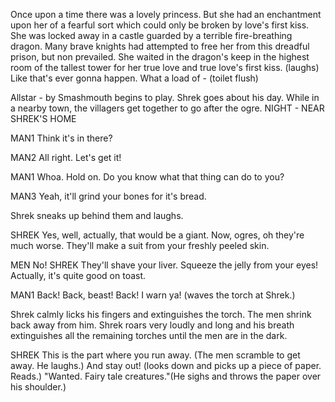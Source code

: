Once upon a time there was a lovely
princess. But she had an enchantment
upon her of a fearful sort which could
only be broken by love's first kiss.
She was locked away in a castle guarded
by a terrible fire-breathing dragon.
Many brave knights had attempted to
free her from this dreadful prison,
but non prevailed. She waited in the
dragon's keep in the highest room of
the tallest tower for her true love
and true love's first kiss. (laughs)
Like that's ever gonna happen. What
a load of - (toilet flush)

Allstar - by Smashmouth begins to play. Shrek goes about his
day. While in a nearby town, the villagers get together to go
after the ogre.
NIGHT - NEAR SHREK'S HOME

MAN1
Think it's in there?

MAN2
All right. Let's get it!

MAN1
Whoa. Hold on. Do you know what that
thing can do to you?

MAN3
Yeah, it'll grind your bones for it's
bread.

Shrek sneaks up behind them and laughs.

SHREK
Yes, well, actually, that would be a
giant. Now, ogres, oh they're much worse.
They'll make a suit from your freshly
peeled skin.

MEN
No!
SHREK
They'll shave your liver. Squeeze the
jelly from your eyes! Actually, it's
quite good on toast.

MAN1
Back! Back, beast! Back! I warn ya!
(waves the torch at Shrek.)

Shrek calmly licks his fingers and extinguishes the torch. The
men shrink back away from him. Shrek roars very loudly and long
and his breath extinguishes all the remaining torches until the
men are in the dark.

SHREK
This is the part where you run away.
(The men scramble to get away. He laughs.)
And stay out! (looks down and picks
up a piece of paper. Reads.) "Wanted.
Fairy tale creatures."(He sighs and
throws the paper over his shoulder.)
